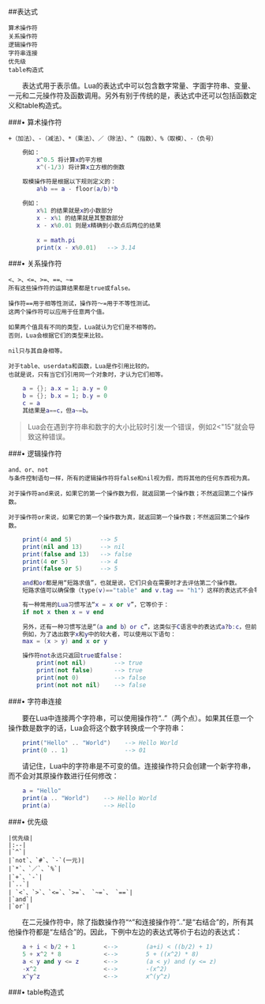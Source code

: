 ##表达式

    算术操作符
    关系操作符
    逻辑操作符
    字符串连接
    优先级
    table构造式

&emsp;&emsp;表达式用于表示值。Lua的表达式中可以包含数字常量、字面字符串、变量、一元和二元操作符及函数调用。另外有别于传统的是，表达式中还可以包括函数定义和table构造式。

###• 算术操作符

    +（加法）、-（减法）、*（乘法）、／（除法）、^（指数）、%（取模）、-（负号）
    
```lua
    例如：
        x^0.5 将计算x的平方根
        x^(-1/3) 将计算x立方根的倒数
```

```lua
    取模操作符是根据以下规则定义的：
        a%b == a - floor(a/b)*b
        
    例如：
        x%1 的结果就是x的小数部分
        x - x%1 的结果就是其整数部分
        x - x%0.01 则是x精确到小数点后两位的结果
        
        x = math.pi
        print(x - x%0.01)   --> 3.14
```

###• 关系操作符

    <、>、<=、>=、==、~=
    所有这些操作符的运算结果都是true或false。

    操作符==用于相等性测试，操作符～=用于不等性测试。
    这两个操作符可以应用于任意两个值。
    
    如果两个值具有不同的类型，Lua就认为它们是不相等的。
    否则，Lua会根据它们的类型来比较。
    
    nil只与其自身相等。
    
    对于table、userdata和函数，Lua是作引用比较的。
    也就是说，只有当它们引用同一个对象时，才认为它们相等。
    
```lua
    a = {}; a.x = 1; a.y = 0
    b = {}; b.x = 1; b.y = 0
    c = a
    其结果是a==c，但a~=b。
```

>Lua会在遇到字符串和数字的大小比较时引发一个错误，例如2<"15"就会导致这种错误。

###• 逻辑操作符

    and、or、not
    与条件控制语句一样，所有的逻辑操作符将false和nil视为假，而将其他的任何东西视为真。
    
    对于操作符and来说，如果它的第一个操作数为假，就返回第一个操作数；不然返回第二个操作数。
    
    对于操作符or来说，如果它的第一个操作数为真，就返回第一个操作数；不然返回第二个操作数。

```lua
    print(4 and 5)        --> 5
    print(nil and 13)     --> nil
    print(false and 13)   --> false
    print(4 or 5)         --> 4
    print(false or 5)     --> 5
```

```lua
    and和or都是用“短路求值”，也就是说，它们只会在需要时才去评估第二个操作数。
    短路求值可以确保像（type(v)=="table" and v.tag == "h1"）这样的表达式不会导致运行时错误。

    有一种常用的Lua习惯写法“x = x or v”，它等价于：
    if not x then x = v end
    
    另外，还有一种习惯写法是“（a and b）or c”，这类似于C语言中的表达式a?b:c，但前提是b不为假。
    例如，为了选出数字x和y中的较大者，可以使用以下语句：
    max = (x > y) and x or y
```

```lua
    操作符not永远只返回true或false：
        print(not nil)        --> true
        print(not false)      --> true
        print(not 0)          --> false
        print(not not nil)    --> false
```


###• 字符串连接

&emsp;&emsp;要在Lua中连接两个字符串，可以使用操作符“..”（两个点）。如果其任意一个操作数是数字的话，Lua会将这个数字转换成一个字符串：

```lua
    print("Hello" .. "World")    --> Hello World
    print(0 .. 1)                --> 01
```

&emsp;&emsp;请记住，Lua中的字符串是不可变的值。连接操作符只会创建一个新字符串，而不会对其原操作数进行任何修改：

```lua
    a = "Hello"
    print(a .. "World")    --> Hello World
    print(a)               --> Hello
```


###• 优先级

    |优先级|
    |:--|
    |`^`|
    |`not`、`#`、`-`(一元)|
    |`*`、`／`、`%`|
    |`+`、`-`|
    |`..`|
    | `<`、`>`、`<=`、`>=`、 `~=`、 `==`|
    |`and`|
    |`or`|

&emsp;&emsp;在二元操作符中，除了指数操作符“^”和连接操作符“..”是“右结合”的，所有其他操作符都是“左结合”的。因此，下例中左边的表达式等价于右边的表达式：

```lua
    a + i < b/2 + 1        <-->        (a+i) < ((b/2) + 1)
    5 + x^2 * 8            <-->        5 + ((x^2) * 8)
    a < y and y <= z       <-->        (a < y) and (y <= z)
    -x^2                   <-->        -(x^2)
    x^y^z                  <-->        x^(y^z)
```


###• table构造式

